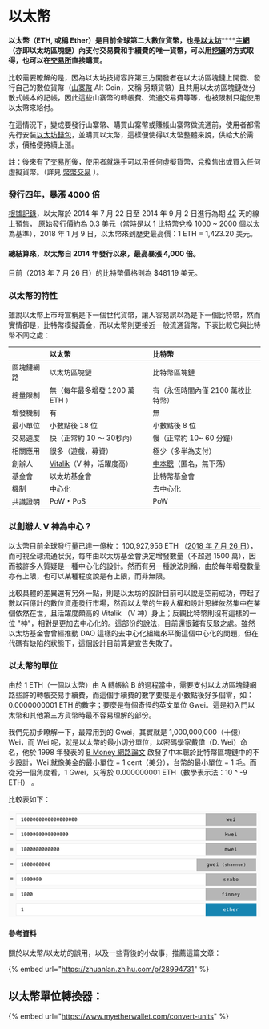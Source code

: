 # 以太幣

**以太幣（ETH, 或稱 Ether）是目前全球第二大數位貨幣，也是**[**以太坊**](yi-tai-fang-he-yi-tai.md)\*\*\*\*[**主網**](dev/mainnet.md)**（亦即以太坊區塊鏈）內支付交易費和手續費的唯一貨幣，可以用**[**挖礦**](wa/)**的方式取得，也可以在**[**交易所**](jiao-yi-suo/)**直接購買。**

比較需要瞭解的是，因為以太坊技術容許第三方開發者在以太坊區塊鏈上開發、發行自己的數位貨幣（[山寨幣](tong/shan-zhai.md) Alt Coin，又稱 另類貨幣）且共用以太坊區塊鏈做分散式帳本的記帳，因此這些山寨幣的轉帳費、流通交易費等等，也被限制只能使用以太幣來給付。

在這情況下，變成要發行山寨幣、購買山寨幣或賺帳山寨幣做流通前，使用者都需先行安裝[以太坊錢包](wallet/yi-tai-fang-bao/)，並購買以太幣，這樣便使得以太幣整體來說，供給大於需求，價格便持續上漲。

註：後來有了[交易所](jiao-yi-suo/)後，使用者就幾乎可以用任何虛擬貨幣，兌換售出或買入任何虛擬貨幣。（詳見 [幣幣交易](jiao-yi-suo/jiao-yi/) ）。

### 發行四年，暴漲 4000 倍

[根據記錄](https://www.quora.com/What-was-the-price-of-Ether-on-Ethereum-presale)，以太幣於 2014 年 7 月 22 日至 2014 年 9 月 2 日進行為期 [42](mi-yin/21000000/42.md) 天的線上預售， 原始發行價約為 0.3 美元（當時是以 1 比特幣兌換 1000 ~ 2000 個以太為基準），2018 年 1 月 9 日，以太幣來到歷史最高價：1 ETH = 1,423.20 美元。

#### 總結算來，以太幣自 2014 年發行以來，最高暴漲 4,000 倍。

目前（2018 年 7 月 26 日）的比特幣價格則為 $481.19 美元。

### 以太幣的特性

雖說以太幣上市時宣稱是下一個世代貨幣，讓人容易誤以為是下一個比特幣，然而實情卻是，比特幣模擬黃金，而以太幣則更接近一般流通貨幣。下表比較它與比特幣不同之處：

|  | **以太幣** | **比特幣** |
| :--- | :--- | :--- |
| 區塊鏈網路 | 以太坊區塊鏈 | 比特幣區塊鏈 |
| 總量限制 | 無（每年最多增發 1200 萬 ETH ） | 有（永恆時間內僅 2100 萬枚比特幣） |
| 增發機制 | 有 | 無 |
| 最小單位 | 小數點後 18 位 | 小數點後 8 位 |
| 交易速度 | 快（正常約 10 ～ 30秒內） | 慢（正常約 10~ 60 分鐘） |
| 相關應用 | 很多（遊戲，募資） | 極少（多半為支付） |
| 創辦人 | [Vitalik](mi-yin/vitalikv-shen.md)（V 神，活躍度高） | [中本聰](mi-yin/zhong-ben/)（匿名，無下落） |
| 基金會 | 以太坊基金會 | 比特幣基金會 |
| 機制 | 中心化 | 去中心化 |
| 共識證明 | PoW ‣ PoS | PoW |

### 以創辦人 V 神為中心？

以太幣目前全球發行量已達一億枚： 100,927,956 ETH （[2018 年 7 月 26 日](https://coinmarketcap.com/currencies/ethereum/)），而可視全球流通狀況，每年由以太坊基金會決定增發數量（不超過 1500 萬），因而被許多人質疑是一種中心化的設計。然而有另一種說法則稱，由於每年增發數量亦有上限，也可以某種程度說是有上限，而非無限。

比較具體的差異還有另外一點，則是以太坊的設計目前可以說是空前成功，帶起了數以百億計的數位資產發行市場，然而以太幣的生殺大權和設計思維依然集中在某個依然在世，且活躍度頗高的 Vitalik （V 神）身上；反觀比特幣則沒有這樣的一位 "神"，相對是更加去中心化的。這部份的說法，目前還很難有反駁之處。雖然以太坊基金會曾經推動 DAO 這樣的去中心化組織來平衡這個中心化的問題，但在代碼有缺陷的狀態下，這個設計目前算是宣告失敗了。

### 以太幣的單位

由於 1 ETH（一個以太幣）由 A 轉帳給 B 的過程當中，需要支付以太坊區塊鏈網路些許的轉帳交易手續費，而這個手續費的數字要麼是小數點後好多個零，如：0.0000000001 ETH 的數字；要麼是有個奇怪的英文單位 Gwei。這是初入門以太幣和其他第三方貨幣時最不容易理解的部份。

我們先初步瞭解一下，最常用到的 Gwei，其實就是 1,000,000,000（十億）Wei，而 Wei 呢，就是以太幣的最小切分單位，以密碼學家戴偉（D. Wei）命名，他於 1998 年發表的 [B Money 網路論文](http://www.weidai.com/bmoney.txt) 啟發了中本聰於比特幣區塊鏈中的不少設計，Wei 就像美金的最小單位 = 1 cent（美分），台幣的最小單位 = 1 毛。而從另一個角度看，1 Gwei，又等於 0.000000001 ETH（數學表示法：10 ^ -9 ETH） 。

比較表如下：

![&#x53D6;&#x81EA;&#xFF1A; https://www.myetherwallet.com/convert-units ](.gitbook/assets/undefined.png)

#### 參考資料

關於以太幣/以太坊的誤用，以及一些背後的小故事，推薦這篇文章：

{% embed url="https://zhuanlan.zhihu.com/p/28994731" %}

## 以太幣單位轉換器：

{% embed url="https://www.myetherwallet.com/convert-units" %}



